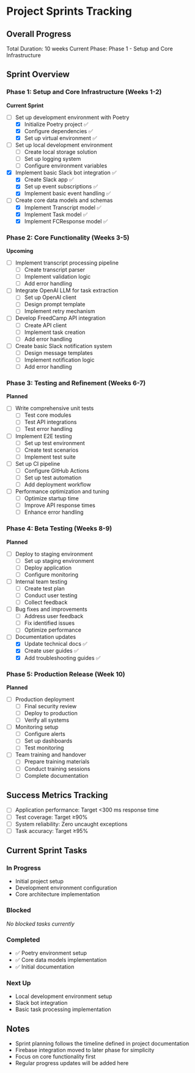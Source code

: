 # Project Sprints Tracking

## Overall Progress
Total Duration: 10 weeks
Current Phase: Phase 1 - Setup and Core Infrastructure

## Sprint Overview

### Phase 1: Setup and Core Infrastructure (Weeks 1-2)
**Current Sprint**
- [ ] Set up development environment with Poetry
  - [x] Initialize Poetry project ✅
  - [x] Configure dependencies ✅
  - [x] Set up virtual environment ✅
- [ ] Set up local development environment
  - [ ] Create local storage solution
  - [ ] Set up logging system
  - [ ] Configure environment variables
- [x] Implement basic Slack bot integration ✅
  - [x] Create Slack app ✅
  - [x] Set up event subscriptions ✅
  - [x] Implement basic event handling ✅
- [ ] Create core data models and schemas
  - [x] Implement Transcript model ✅
  - [x] Implement Task model ✅
  - [x] Implement FCResponse model ✅

### Phase 2: Core Functionality (Weeks 3-5)
**Upcoming**
- [ ] Implement transcript processing pipeline
  - [ ] Create transcript parser
  - [ ] Implement validation logic
  - [ ] Add error handling
- [ ] Integrate OpenAI LLM for task extraction
  - [ ] Set up OpenAI client
  - [ ] Design prompt template
  - [ ] Implement retry mechanism
- [ ] Develop FreedCamp API integration
  - [ ] Create API client
  - [ ] Implement task creation
  - [ ] Add error handling
- [ ] Create basic Slack notification system
  - [ ] Design message templates
  - [ ] Implement notification logic
  - [ ] Add error handling

### Phase 3: Testing and Refinement (Weeks 6-7)
**Planned**
- [ ] Write comprehensive unit tests
  - [ ] Test core modules
  - [ ] Test API integrations
  - [ ] Test error handling
- [ ] Implement E2E testing
  - [ ] Set up test environment
  - [ ] Create test scenarios
  - [ ] Implement test suite
- [ ] Set up CI pipeline
  - [ ] Configure GitHub Actions
  - [ ] Set up test automation
  - [ ] Add deployment workflow
- [ ] Performance optimization and tuning
  - [ ] Optimize startup time
  - [ ] Improve API response times
  - [ ] Enhance error handling

### Phase 4: Beta Testing (Weeks 8-9)
**Planned**
- [ ] Deploy to staging environment
  - [ ] Set up staging environment
  - [ ] Deploy application
  - [ ] Configure monitoring
- [ ] Internal team testing
  - [ ] Create test plan
  - [ ] Conduct user testing
  - [ ] Collect feedback
- [ ] Bug fixes and improvements
  - [ ] Address user feedback
  - [ ] Fix identified issues
  - [ ] Optimize performance
- [ ] Documentation updates
  - [x] Update technical docs ✅
  - [x] Create user guides ✅
  - [x] Add troubleshooting guides ✅

### Phase 5: Production Release (Week 10)
**Planned**
- [ ] Production deployment
  - [ ] Final security review
  - [ ] Deploy to production
  - [ ] Verify all systems
- [ ] Monitoring setup
  - [ ] Configure alerts
  - [ ] Set up dashboards
  - [ ] Test monitoring
- [ ] Team training and handover
  - [ ] Prepare training materials
  - [ ] Conduct training sessions
  - [ ] Complete documentation

## Success Metrics Tracking

- [ ] Application performance: Target <300 ms response time
- [ ] Test coverage: Target ≥90%
- [ ] System reliability: Zero uncaught exceptions
- [ ] Task accuracy: Target ≥95%

## Current Sprint Tasks

### In Progress
- Initial project setup
- Development environment configuration
- Core architecture implementation

### Blocked
*No blocked tasks currently*

### Completed
- ✅ Poetry environment setup
- ✅ Core data models implementation
- ✅ Initial documentation

### Next Up
- Local development environment setup
- Slack bot integration
- Basic task processing implementation

## Notes
- Sprint planning follows the timeline defined in project documentation
- Firebase integration moved to later phase for simplicity
- Focus on core functionality first
- Regular progress updates will be added here 